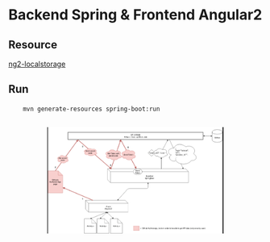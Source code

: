 # Backend Spring & Frontend Angular2
## Resource
[ng2-localstorage](https://www.npmjs.com/package/ng2-localstorage)

## Run
```
    mvn generate-resources spring-boot:run
```
##
<p align="center">
  <img src="src/main/resources/AppGitHub.png" width="350"/>
</p>

